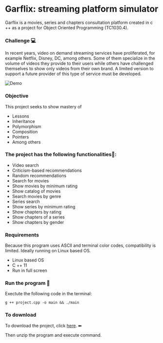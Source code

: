 # **Garflix**: streaming platform simulator

Garflix is ​​a movies, series and chapters consultation platform created in c ++ as a project for Object Oriented Programming (TC1030.4).

### **Challenge** 💻
In recent years, video on demand streaming services have proliferated, for example Netflix, Disney, DC, among others. Some of them specialize in the volume of videos they provide to their users while others have challenged themselves to show only videos from their own brand. A limited version to support a future provider of this type of service must be developed.



![Demo](Demo.png)


### **Objective**
This project seeks to show mastery of
- Lessons
- Inheritance
- Polymorphism
- Composition
- Pointers
- Among others

### **The project has the following functionalities📲:**

- Video search
- Criticism-based recommendations
- Random recommendations
- Search for movies
- Show movies by minimum rating
- Show catalog of movies
- Search movies by genre
- Series search
- Show series by minimum rating
- Show chapters by rating
- Show chapters of a series
- Show chapters by gender

### **Requirements**

Because this program uses ASCII and terminal color codes, compatibility is limited. Ideally running on Linux based OS.

- Linux based OS
- C ++ 11
- Run in full screen

### **Run the program** 🔨

Exectute the following code in the terminal:

    g ++ project.cpp -o main && ./main

### **To download**
To download the project, click [here](https://github.com/SeaWar741/ITC/raw/master/2do_Semestre/POO/Proyecto/ProyectoGarflix.zip "Download"). ⬅

Then unzip the program and execute command.

